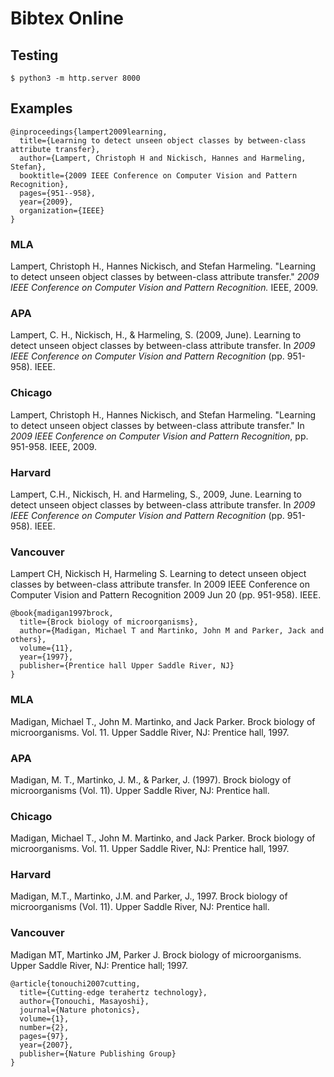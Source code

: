 # Bibtex Online

## Testing

```
$ python3 -m http.server 8000
```

## Examples

```
@inproceedings{lampert2009learning,
  title={Learning to detect unseen object classes by between-class attribute transfer},
  author={Lampert, Christoph H and Nickisch, Hannes and Harmeling, Stefan},
  booktitle={2009 IEEE Conference on Computer Vision and Pattern Recognition},
  pages={951--958},
  year={2009},
  organization={IEEE}
}
```

### MLA

Lampert, Christoph H., Hannes Nickisch, and Stefan Harmeling. "Learning to detect unseen object classes by between-class attribute transfer." *2009 IEEE Conference on Computer Vision and Pattern Recognition.* IEEE, 2009.

### APA

Lampert, C. H., Nickisch, H., & Harmeling, S. (2009, June). Learning to detect unseen object classes by between-class attribute transfer. In *2009 IEEE Conference on Computer Vision and Pattern Recognition* (pp. 951-958). IEEE.

### Chicago

Lampert, Christoph H., Hannes Nickisch, and Stefan Harmeling. "Learning to detect unseen object classes by between-class attribute transfer." In *2009 IEEE Conference on Computer Vision and Pattern Recognition*, pp. 951-958. IEEE, 2009.

### Harvard

Lampert, C.H., Nickisch, H. and Harmeling, S., 2009, June. Learning to detect unseen object classes by between-class attribute transfer. In *2009 IEEE Conference on Computer Vision and Pattern Recognition* (pp. 951-958). IEEE.

### Vancouver

Lampert CH, Nickisch H, Harmeling S. Learning to detect unseen object classes by between-class attribute transfer. In 2009 IEEE Conference on Computer Vision and Pattern Recognition 2009 Jun 20 (pp. 951-958). IEEE.

```
@book{madigan1997brock,
  title={Brock biology of microorganisms},
  author={Madigan, Michael T and Martinko, John M and Parker, Jack and others},
  volume={11},
  year={1997},
  publisher={Prentice hall Upper Saddle River, NJ}
}
```

### MLA

Madigan, Michael T., John M. Martinko, and Jack Parker. Brock biology of microorganisms. Vol. 11. Upper Saddle River, NJ: Prentice hall, 1997.

### APA

Madigan, M. T., Martinko, J. M., & Parker, J. (1997). Brock biology of microorganisms (Vol. 11). Upper Saddle River, NJ: Prentice hall.

### Chicago

Madigan, Michael T., John M. Martinko, and Jack Parker. Brock biology of microorganisms. Vol. 11. Upper Saddle River, NJ: Prentice hall, 1997.

### Harvard

Madigan, M.T., Martinko, J.M. and Parker, J., 1997. Brock biology of microorganisms (Vol. 11). Upper Saddle River, NJ: Prentice hall.

### Vancouver

Madigan MT, Martinko JM, Parker J. Brock biology of microorganisms. Upper Saddle River, NJ: Prentice hall; 1997.

```
@article{tonouchi2007cutting,
  title={Cutting-edge terahertz technology},
  author={Tonouchi, Masayoshi},
  journal={Nature photonics},
  volume={1},
  number={2},
  pages={97},
  year={2007},
  publisher={Nature Publishing Group}
}
```